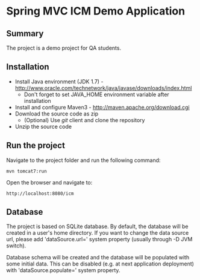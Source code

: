 Spring MVC ICM Demo Application
=========================================

Summary
-------
The project is a demo project for QA students.

Installation
------------

* Install Java environment (JDK 1.7) - http://www.oracle.com/technetwork/java/javase/downloads/index.html
  * Don't forget to set JAVA_HOME environment variable after installation
* Install and configure Maven3 - http://maven.apache.org/download.cgi
* Download the source code as zip
  * (Optional) Use *git* client and clone the repository
* Unzip the source code

Run the project
----------------

Navigate to the project folder and run the following command:

	mvn tomcat7:run

Open the browser and navigate to:

    http://localhost:8080/icm

Database
--------

The project is based on SQLite database. By default, the database will be created in a user's home directory.
If you want to change the data source url, please add 'dataSource.url=<url>' system property (usually through -D JVM switch).

Database schema will be created and the database will be populated with some initial data.
This can be disabled (e.g. at next application deployment) with 'dataSource.populate=<boolean>' system property.